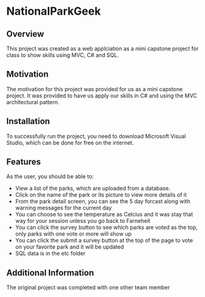 # NationalParkGeek

## Overview

This project was created as a web applciation as a mini capstone project for class to show skills using MVC, C# and SQL.

## Motivation

The motivation for this project was provided for us as a mini capstone project. It was provided to have us apply our skills in C# and using the MVC architectural pattern. 

## Installation

To successfully run the project, you need to download Microsoft Visual Studio, which can be done for free on the internet.

## Features

As the user, you should be able to:

- View a list of the parks, which are uploaded from a database.
- Click on the name of the park or its picture to view more details of it
- From the park detail screen, you can see the 5 day forcast along with warning messages for the current day
- You can choose to see the temperature as Celcius and it was stay that way for your session unless you go back to Farneheit
- You can click the survey button to see which parks are voted as the top, only parks with one vote or more will show up
- You can click the submit a survey button at the top of the page to vote on your favorite park and it will be updated
- SQL data is in the etc folder

## Additional Information

The original project was completed with one other team member
